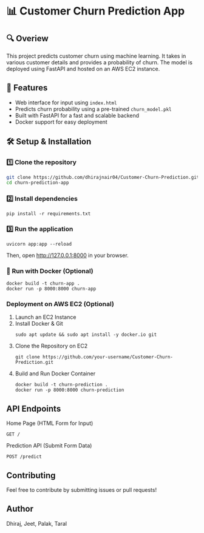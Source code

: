 # 📊 Customer Churn Prediction App

## 🔍 Overiew 
This project predicts customer churn using machine learning. It takes in various customer details and provides a probability of churn. The model is deployed using FastAPI and hosted on an AWS EC2 instance.

## 🚀 Features
- Web interface for input using `index.html`
- Predicts churn probability using a pre-trained `churn_model.pkl`
- Built with FastAPI for a fast and scalable backend
- Docker support for easy deployment

## 🛠️ Setup & Installation

### 1️⃣ Clone the repository
```sh
git clone https://github.com/dhirajnair04/Customer-Churn-Prediction.git
cd churn-prediction-app
```

### 2️⃣ Install dependencies
```
pip install -r requirements.txt
```

### 3️⃣ Run the application
```
uvicorn app:app --reload
```
Then, open http://127.0.0.1:8000 in your browser.

### 🐳 Run with Docker (Optional)
```
docker build -t churn-app .
docker run -p 8000:8000 churn-app
```

### Deployment on AWS EC2 (Optional)
1. Launch an EC2 Instance
2. Install Docker & Git
   ```
   sudo apt update && sudo apt install -y docker.io git
   ```
3. Clone the Repository on EC2
   ```
   git clone https://github.com/your-username/Customer-Churn-Prediction.git
   ```
4. Build and Run Docker Container
   ```
   docker build -t churn-prediction .
   docker run -p 8000:8000 churn-prediction
   ```
## API Endpoints
Home Page (HTML Form for Input)
```
GET /
```

Prediction API (Submit Form Data)
```
POST /predict
```

## Contributing
Feel free to contribute by submitting issues or pull requests!

## Author
Dhiraj, Jeet, Palak, Taral
